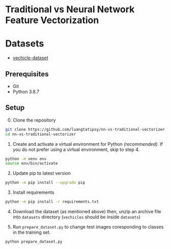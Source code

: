 # Traditional vs Neural Network Feature Vectorization

# Datasets
- [vechicle-dataset](https://www.kaggle.com/rishabkoul1/vechicle-dataset)

## Prerequisites
- Git
- Python 3.8.7

## Setup
0. Clone the repository
```sh
git clone https://github.com/luangtatipsy/nn-vs-traditional-vectorizer.git
cd nn-vs-traditional-vectorizer
```
1. Create and activate a virtual environment for Python _(recommended)_. If you do not prefer using a virtual environment, skip to step 4.
```sh
python -m venv env
source env/bin/activate
```
2. Update pip to latest version
```sh
python -m pip install --upgrade pip
```
3. Install requirements
```sh
python -m pip install -r requirements.txt
```
4. Download the dataset (as mentioned above) then, unzip an archive file into `datasets` directory (`vechicles` should be inside `datasets`)

5. Run `prepare_dataset.py` to change test images coresponding to classes in the training set.
```sh
python prepare_dataset.py
```
